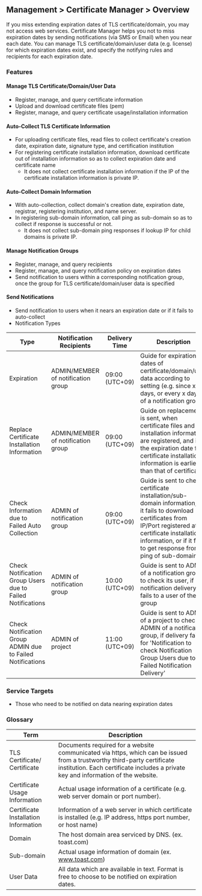 ## Management > Certificate Manager > Overview

If you miss extending expiration dates of TLS certificate/domain, you may not access web services. 
Certificate Manager helps you not to miss expiration dates by sending notifications (via SMS or Email) when you near each date.
You can manage TLS certificate/domain/user data (e.g. license) for which expiration dates exist, and specify the notifying rules and recipients for each expiration date.  

### Features

#### Manage TLS Certificate/Domain/User Data

* Register, manage, and query certificate information
* Upload and download certificate files (pem)
* Register, manage, and query certificate usage/installation information 

#### Auto-Collect TLS Certificate Information 

* For uploading certificate files, read files to collect certificate's creation date, expiration date, signature type, and certification institution 
* For registering certificate installation information, download certificate out of installation information so as to collect expiration date and certificate name
    * It does not collect certificate installation information if the IP of the certificate installation information is private IP. 

#### Auto-Collect Domain Information

* With auto-collection, collect domain's creation date, expiration date, registrar, registering institution, and name server.
* In registering sub-domain information, call ping as sub-domain so as to collect if response is successful or not.
    * It does not collect sub-domain ping responses if lookup IP for child domains is private IP.

#### Manage Notification Groups

* Register, manage, and query recipients 
* Register, manage, and query notification policy on expiration dates 
* Send notification to users within a corresponding notification group, once the group for TLS certificate/domain/user data is specified   

#### Send Notifications

* Send notification to users when it nears an expiration date or if it fails to auto-collect
* Notification Types

| Type | Notification Recipients | Delivery Time | Description |
| --- | --- | --- | --- |
| Expiration | ADMIN/MEMBER of notification group | 09:00 (UTC+09) | Guide for expiration dates of certificate/domain/user data according to setting (e.g. since x days, or every x days) of a notification group |
| Replace Certificate Installation Information | ADMIN/MEMBER of notification group | 09:00 (UTC+09) | Guide on replacement is sent, when certificate files and installation information are registered, and if the expiration date for certificate installation information is earlier than that of certificate |
| Check Information due to Failed Auto Collection | ADMIN of notification group | 09:00 (UTC+09) | Guide is sent to check certificate installation/sub-domain information, if it fails to download certificates from IP/Port registered at certificate installation information, or if it fails to get response from ping of sub-domain |
| Check Notification Group Users due to Failed Notifications | ADMIN of notification group | 10:00 (UTC+09) | Guide is sent to ADMIN of a notification group to check its user, if notification delivery fails to a user of the group |
| Check Notification Group ADMIN due to Failed Notifications | ADMIN of project | 11:00 (UTC+09) | Guide is sent to ADMIN of a project to check ADMIN of a notification group, if delivery fails for 'Notification to check Notification Group Users due to Failed Notification Delivery' |

### Service Targets

*  Those who need to be notified on data nearing expiration dates  

### Glossary

| Term | Description |
| --- | --- |
| TLS Certificate/ Certificate | Documents required for a website communicated via https, which can be issued from a trustworthy third-party certificate institution. Each certificate includes a private key and information of the website. |
| Certificate Usage Information | Actual usage information of a certificate (e.g. web server domain or port number). |
| Certificate Installation Information | Information of a web server in which certificate is installed (e.g. IP address, https port number, or host name) |
| Domain | The host domain area serviced by DNS. (ex. toast.com) |
| Sub-domain | Actual usage information of domain (ex. www.toast.com) |
| User Data | All data which are available in text. Format is free to choose to be notified on expiration dates. |
